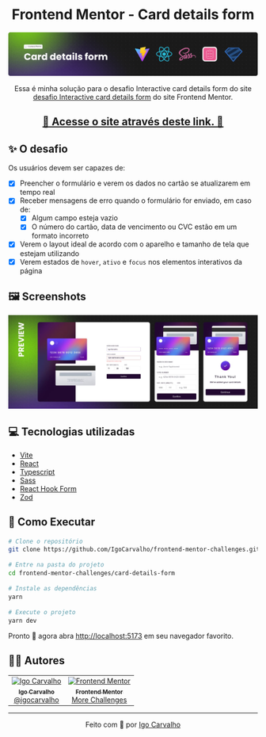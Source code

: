 <h1 align="center">Frontend Mentor - Card details form</h1>

![Header](./.github/readme-header.png)

<p align="center">Essa é minha solução para o desafio Interactive card details form do site <a href="https://www.frontendmentor.io/challenges/interactive-card-details-form-XpS8cKZDWw">desafio Interactive card details form</a> do site Frontend Mentor.</p>

<h2 align="center">
  <a href="https://card-details-form-igo.netlify.app/">🔹 Acesse o site através deste link. 🔹</a>
</h2>

## :sparkles: O desafio

Os usuários devem ser capazes de:

- [x] Preencher o formulário e verem os dados no cartão se atualizarem em tempo real
- [x] Receber mensagens de erro quando o formulário for enviado, em caso de:
    - [x] Algum campo esteja vazio
    - [x] O número do cartão, data de vencimento ou CVC estão em um formato incorreto
- [x] Verem o layout ideal de acordo com o aparelho e tamanho de tela que estejam utilizando
- [x] Verem estados de `hover`, `ativo` e `focus` nos elementos interativos da página

## :framed_picture: Screenshots

![App Preview](./.github/preview.jpg)

## :computer: Tecnologias utilizadas

- [Vite](https://vitejs.dev/)
- [React](https://pt-br.reactjs.org/)
- [Typescript](https://www.typescriptlang.org/)
- [Sass](https://sass-lang.com/)
- [React Hook Form](https://react-hook-form.com/)
- [Zod](https://zod.dev/)

## :construction_worker: Como Executar

```bash
# Clone o repositório
git clone https://github.com/IgoCarvalho/frontend-mentor-challenges.git
```

```bash
# Entre na pasta do projeto
cd frontend-mentor-challenges/card-details-form
```

```bash
# Instale as dependências
yarn
```

```bash
# Execute o projeto
yarn dev
```

Pronto :tada: agora abra [http://localhost:5173](http://localhost:5173) em seu navegador favorito.

## :technologist: Autores

<table>
  <tr>
    <td align="center">
      <a href="https://github.com/IgoCarvalho">
        <img src="https://avatars.githubusercontent.com/u/42634011?v=4" width="100px;" alt="Igo Carvalho" />
        <br />
        <sub>
          <b>Igo Carvalho</b>
        </sub>
      </a>
      <br />
      <a href="https://www.linkedin.com/in/igocarvalho/" title="LinkedIn" target="_blank">@igocarvalho</a>
    </td>
    <td align="center">
      <a href="https://www.frontendmentor.io" target="_blank">
        <img src="https://avatars.githubusercontent.com/u/47932038?s=200&v=4" width="100px;" alt="Frontend Mentor" />
        <br>
        <sub>
          <b>Frontend Mentor</b>
        </sub>
      </a>
      <br />
      <a href="https://www.frontendmentor.io/challenges" title="Frontend Mentor Website" target="_blank">More Challenges</a>
    </td>
  </tr>
</table>

---

<p align="center">
  Feito com 💜 por <a href="https://github.com/IgoCarvalho">Igo Carvalho</a>
</p>
